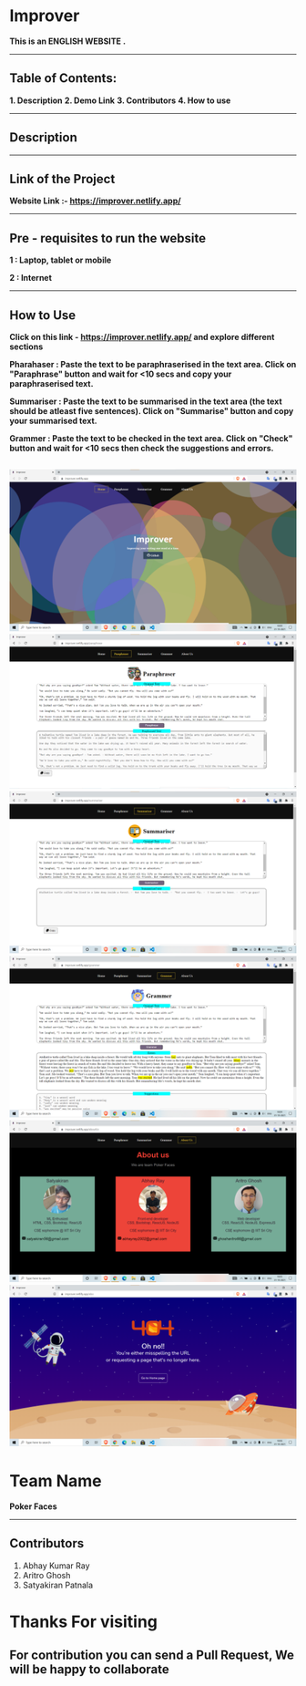 # Improver
**This is an ENGLISH WEBSITE .**

-----------------------------------------------------------------------------------------------------------------------


## Table of Contents:
**1. Description**
**2. Demo Link**
**3. Contributors**
**4. How to use**

------------------------------------------------------------------------------------------------------------------------
## Description


---------------------------------------------------------------------------------------------------------------------------

## Link of the Project
**Website Link :- https://improver.netlify.app/**

------------------------------------------------------------------------------------------------------------------------
## Pre - requisites to run the website
**1 : Laptop, tablet or mobile** 

**2 : Internet**

------------------------------------------------------------------------------------------------------------------------

## How to Use 

**Click on this link - https://improver.netlify.app/ and explore different sections**

**Pharahaser : Paste the text to be paraphraserised in the text area. Click on "Paraphrase" button and wait for <10 secs and copy your paraphraserised text.** 

**Summariser : Paste the text to be summarised in the text area (the text should be atleast five sentences). Click on "Summarise" button and copy your summarised text.** 

**Grammer : Paste the text to be checked in the text area. Click on "Check" button and wait for <10 secs then check the suggestions and errors.** 

![ss1](https://github.com/abhay2002-pro/Improver/blob/main/screenshots/ss1.png)
![ss2](https://github.com/abhay2002-pro/Improver/blob/main/screenshots/ss2.png)
![ss3](https://github.com/abhay2002-pro/Improver/blob/main/screenshots/ss3.png)
![ss4](https://github.com/abhay2002-pro/Improver/blob/main/screenshots/ss4.png)
![ss5](https://github.com/abhay2002-pro/Improver/blob/main/screenshots/ss5.png)
![ss6](https://github.com/abhay2002-pro/Improver/blob/main/screenshots/ss6.png)
----------------------------------------------------------------------------------------------------------------------------

# Team Name
**Poker Faces**

-----------------------------------------------------------------------------------------------------------------------

## Contributors
1. Abhay Kumar Ray
2. Aritro Ghosh
3. Satyakiran Patnala

# Thanks For visiting
## For contribution you can send a Pull Request, We will be happy to collaborate
